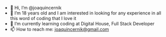 - 👋 Hi, I’m @joaquincernik
- 👀 I’m 18 years old and I am interested in looking for any experience in all this word of coding that I love it
- 🌱 I’m currently learning coding at Digital House, Full Stack Developer
- 📫 How to reach me: joaquincernik@gmail.com

<!---
joaquincernik/joaquincernik is a ✨ special ✨ repository because its `README.md` (this file) appears on your GitHub profile.
You can click the Preview link to take a look at your changes.
--->
